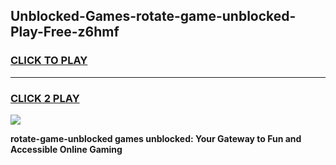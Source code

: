 
## Unblocked-Games-rotate-game-unblocked-Play-Free-z6hmf
<h3>
<a href="https://premium76.site?title=rotate-game-unblocked&ref=10A">CLICK TO PLAY</a></h3>
<hr>

<h3>
<a href="https://premium76.site?title=rotate-game-unblocked&ref=10A">CLICK 2 PLAY</a>
  
</h3>

<a href="https://premium76.site?title=rotate-game-unblocked&ref=10A"><img src="https://clearcache.store/games.png"></a>


**rotate-game-unblocked games unblocked: Your Gateway to Fun and Accessible Online Gaming**
